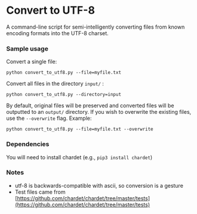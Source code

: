# Convert to UTF-8
A command-line script for semi-intelligently converting files from known encoding formats into the UTF-8 charset.


### Sample usage
Convert a single file:

`python convert_to_utf8.py --file=myfile.txt`

Convert all files in the directory `input/` :

`python convert_to_utf8.py --directory=input`

By default, original files will be preserved and converted files will be outputted to an `output/` directory. If you wish to overwrite the existing files, use the `--overwrite` flag. Example:

`python convert_to_utf8.py --file=myfile.txt --overwrite`

### Dependencies
You will need to install chardet (e.g., `pip3 install chardet`)

### Notes
  - utf-8 is backwards-compatible with ascii, so conversion is a gesture
  - Test files came from [https://github.com/chardet/chardet/tree/master/tests](https://github.com/chardet/chardet/tree/master/tests)